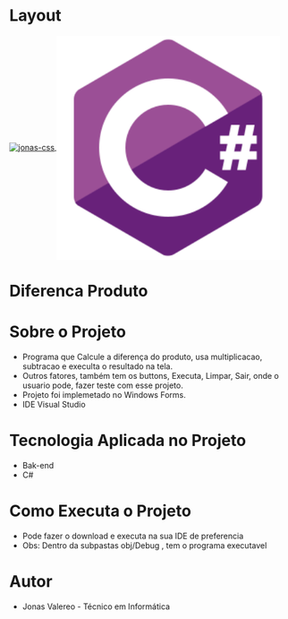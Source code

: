 # Layout

<a href="#">
<img align="center"  alt="jonas-css" height ="400" width ="350" src ="https://user-images.githubusercontent.com/25933386/116760987-d6706c00-a9ec-11eb-9e2e-7dd29296c4c3.jpg" style="max-width: 100%;"></img>
</a>

<a href="#">
<img align="center"  alt="jonas-C#" height ="400" width ="400" src ="https://raw.githubusercontent.com/devicons/devicon/master/icons/csharp/csharp-original.svg" style="max-width: 100%;"></img>
</a>

# Diferenca Produto

# Sobre o Projeto

- Programa  que Calcule a diferença do produto, usa multiplicacao, subtracao e execulta o resultado na tela.
- Outros fatores, também tem os buttons, Executa, Limpar, Sair, onde o usuario pode, fazer teste com esse projeto.
- Projeto foi implemetado no  Windows Forms.
- IDE Visual Studio


# Tecnologia Aplicada no Projeto

- Bak-end
- C#

# Como Executa o Projeto

- Pode fazer o download e executa na sua IDE de preferencia
- Obs: Dentro da subpastas obj/Debug , tem o programa executavel

# Autor

- Jonas Valereo - Técnico em Informática 
